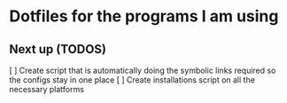 # Dotfiles for the programs I am using

## Next up (TODOS)
[ ] Create script that is automatically doing the symbolic links required so the configs stay in one place
[ ] Create installations script on all the necessary platforms
